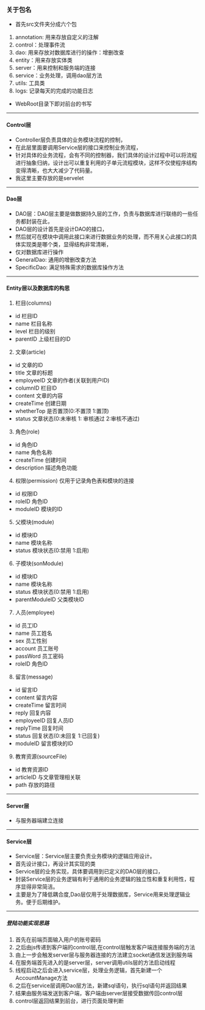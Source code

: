 ### 关于包名
- 首先src文件夹分成六个包
1. annotation: 用来存放自定义的注解
2. control：处理事件流
3. dao: 用来存放对数据库进行的操作：增删改查
4. entity：用来存放实体类
5. server：用来控制和服务端的连接
6. service：业务处理，调用dao层方法
7. utils: 工具类
8. logs: 记录每天的完成的功能日志

- WebRoot目录下即对前台的书写

---

#### Control层
- Controller层负责具体的业务模块流程的控制， 
- 在此层里面要调用Service层的接口来控制业务流程，
- 针对具体的业务流程，会有不同的控制器，我们具体的设计过程中可以将流程进行抽象归纳，设计出可以重复利用的子单元流程模块，这样不仅使程序结构变得清晰，也大大减少了代码量。
- 我这里主要存放的是servelet

---

#### Dao层
- DAO层：DAO层主要是做数据持久层的工作，负责与数据库进行联络的一些任务都封装在此， 
- DAO层的设计首先是设计DAO的接口，
- 然后就可在模块中调用此接口来进行数据业务的处理，而不用关心此接口的具体实现类是哪个类，显得结构非常清晰，
- 仅对数据库进行操作
- GeneralDao: 通用的增删改查方法
- SpecificDao: 满足特殊需求的数据库操作方法

---

#### Entity层以及数据库的构思
1. 栏目(columns)
- id				栏目ID
- name      		栏目名称
- level				栏目的级别
- parentID			上级栏目的ID

2. 文章(article)
- id				文章的ID
- title     		文章的标题
- employeeID		文章的作者(关联到用户ID)
- columnID			栏目ID
- content			文章的内容
- createTime		创建日期
- whetherTop		是否置顶(0:不置顶 1:置顶)
- status			文章状态(0:未审核 1: 审核通过 2:审核不通过)

3. 角色(role)
- id				角色ID
- name				角色名称
- createTime		创建时间
- description		描述角色功能

4. 权限(permission) 仅用于记录角色表和模块的连接
- id				权限ID
- roleID			角色ID
- moduleID			模块的ID

5. 父模块(module)
- id				模块ID
- name				模块名称
- status			模块状态(0:禁用 1:启用)

6. 子模块(sonModule)
- id				模块ID
- name				模块名称
- status			模块状态(0:禁用 1:启用)
- parentModuleID	父类模块ID


7. 人员(employee)
- id				员工ID
- name				员工姓名
- sex				员工性别
- account 			员工账号
- passWord			员工密码
- roleID			角色ID


8. 留言(message)
- id				留言ID
- content			留言内容
- createTime		留言时间
- reply				回复内容
- employeeID		回复人员ID
- replyTime			回复时间			
- status			回复状态(0:未回复 1:已回复)
- moduleID			留言模块的ID


9. 教育资源(sourceFile)
- id				教育资源ID
- articleID			与文章管理相关联
- path   			存放的路径

---

#### Server层
- 与服务器端建立连接

---

#### Service层
- Service层：Service层主要负责业务模块的逻辑应用设计。 
- 首先设计接口，再设计其实现的类
- Service层的业务实现，具体要调用到已定义的DAO层的接口，
- 封装Service层的业务逻辑有利于通用的业务逻辑的独立性和重复利用性，程序显得非常简洁。
- 主要是为了降低耦合度,Dao层仅用于处理数据库，Service用来处理逻辑业务。便于后期维护。

--------

##### 登陆功能实现思路
1. 首先在前端页面输入用户的账号密码
2. 之后由js传递到客户端的control层,在control层触发客户端连接服务端的方法
3. 由上一步会触发server层与服务器连接的方法建立socket通信发送到服务端
4. 在服务端首先进入的是server层，server调用utils层的方法启动线程
5. 线程启动之后会进入service层，处理业务逻辑，首先新建一个AccountManage方法
6. 之后在service层调用Dao层方法，新建sql语句，执行sql语句并返回结果
7. 结果由服务端发送到客户端，客户端由server层接受数据传回control层
8. control层返回结果到前台，进行页面处理判断